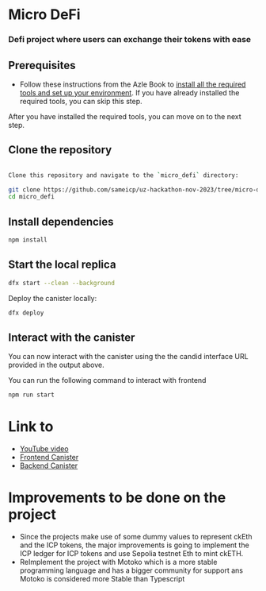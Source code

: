 # Micro DeFi

### Defi project where users can exchange their tokens with ease

## Prerequisites

- Follow these instructions from the Azle Book to [install all the required tools and set up your environment](https://demergent-labs.github.io/azle/installation.html). If you have already installed the required tools, you can skip this step.

After you have installed the required tools, you can move on to the next step.

## Clone the repository

```bash

Clone this repository and navigate to the `micro_defi` directory:
```

```bash
git clone https://github.com/sameicp/uz-hackathon-nov-2023/tree/micro-defi
cd micro_defi
```

## Install dependencies

```bash
npm install
```

## Start the local replica

```bash
dfx start --clean --background
```

Deploy the canister locally:

```bash
dfx deploy
```

## Interact with the canister

You can now interact with the canister using the the candid interface URL provided in the output above.

You can run the following command to interact with frontend

```bash
npm run start
```

# Link to

- [YouTube video](https://youtu.be/69FpEYvmBCs)
- [Frontend Canister](https://6dzvv-miaaa-aaaak-qcwgq-cai.icp0.io/)
- [Backend Canister](https://a4gq6-oaaaa-aaaab-qaa4q-cai.raw.icp0.io/?id=6k26j-2aaaa-aaaak-qcwha-cai)

# Improvements to be done on the project

- Since the projects make use of some dummy values to represent ckEth and the ICP tokens, the major improvements is going to implement the ICP ledger for ICP tokens and use Sepolia testnet Eth to mint ckETH.
- ReImplement the project with Motoko which is a more stable programming language and has a bigger community for support ans Motoko is considered more Stable than Typescript

